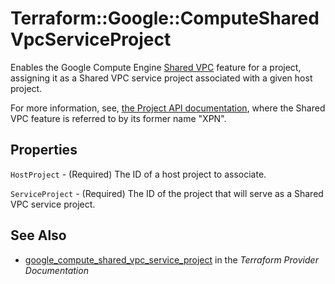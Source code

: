 # Terraform::Google::ComputeSharedVpcServiceProject

Enables the Google Compute Engine
[Shared VPC](https://cloud.google.com/compute/docs/shared-vpc)
feature for a project, assigning it as a Shared VPC service project associated
with a given host project.

For more information, see,
[the Project API documentation](https://cloud.google.com/compute/docs/reference/latest/projects),
where the Shared VPC feature is referred to by its former name "XPN".

## Properties

`HostProject` - (Required) The ID of a host project to associate.

`ServiceProject` - (Required) The ID of the project that will serve as a Shared VPC service project.


## See Also

* [google_compute_shared_vpc_service_project](https://www.terraform.io/docs/providers/google/r/compute_shared_vpc_service_project.html) in the _Terraform Provider Documentation_